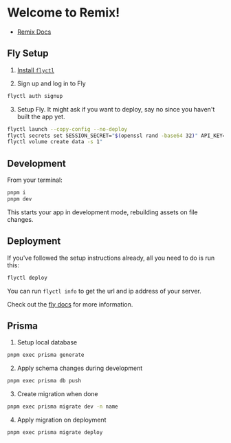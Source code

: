 # Welcome to Remix!

- [Remix Docs](https://remix.run/docs)

## Fly Setup

1. [Install `flyctl`](https://fly.io/docs/getting-started/installing-flyctl/)

2. Sign up and log in to Fly

```sh
flyctl auth signup
```

3. Setup Fly. It might ask if you want to deploy, say no since you haven't built the app yet.

```sh
flyctl launch --copy-config --no-deploy
flyctl secrets set SESSION_SECRET="$(openssl rand -base64 32)" API_KEY="$(openssl rand -base64 15)" TG_CHAT_ID=""
flyctl volume create data -s 1"
```

## Development

From your terminal:

```sh
pnpm i
pnpm dev
```

This starts your app in development mode, rebuilding assets on file changes.

## Deployment

If you've followed the setup instructions already, all you need to do is run this:

```sh
flyctl deploy
```

You can run `flyctl info` to get the url and ip address of your server.

Check out the [fly docs](https://fly.io/docs/getting-started/node/) for more information.

## Prisma

1. Setup local database

```sh
pnpm exec prisma generate
```

2. Apply schema changes during development

```sh
pnpm exec prisma db push
```

3. Create migration when done

```sh
pnpm exec prisma migrate dev -n name
```

4. Apply migration on deployment

```sh
pnpm exec prisma migrate deploy
```
